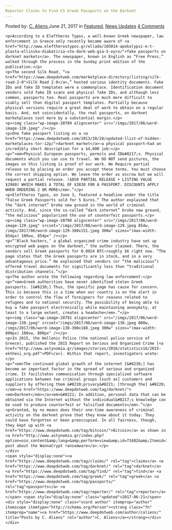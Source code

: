 ```yaml
---
Reporter Claims to Find €5 Greek Passports on the Darknet
---
```

<article class="post-listing post-20779 post type-post status-publish format-standard has-post-thumbnail hentry  tag-claims tag-darknet tag-find tag-greek tag-passports tag-reporter">
    <div class="post-inner">
        <span>Posted by: <a href="https://www.deepdotweb.com/author/caliens/" title="">C. Aliens </a></span>
    <span>June 21, 2017</span>
    <span>in <a href="https://www.deepdotweb.com/category/deepdot-news/" rel="category tag">Featured</a>, <a href="https://www.deepdotweb.com/category/news-updates/" rel="category tag">News Updates</a></span>
    <span><a href="https://www.deepdotweb.com/2017/06/21/reporter-claims-find-e5-greek-passports-darknet/#comments">4 Comments</a></span>
    </p>
    <div class="clear"></div>
    
    <p>According to a Eleftheros Typos, a well-known Greek newspaper, law enforcement in Greece only recently became aware of <a href="http://www.eleftherostypos.gr/ellada/105014-apokalypsi-e-t-plasta-ellinika-diabatiria-sto-dark-web-gia-5-eyro/">fake passports on darknet markets</a>. The newspaper, known in English as “Free Press,” walked through the process in the Sunday print edition of the publication.</p>
    <p>The second Silk Road, “<a href="https://www.deepdotweb.com/marketplace-directory/listing/silk-road-2-0">Silk Road 2.0</a>,” hosted various identity documents. Fake IDs and fake ID templates were a commonplace. Identification document vendors sold fake ID scans and physical fake IDs, and although less common, passports too. Real passports are much more difficult to viably sell than digital passport templates. Partially because physical versions require a great deal of work to obtain on a regular basis. And, not coincidentally, the real passports, on darknet marketplaces cost more by a substantial margin.</p>
    <p><img class="wp-image-20789 aligncenter" src="/imgs/2017/06/word-image-128.jpeg" /></p>
    <p>One fake passport listing on a <a href="https://www.deepdotweb.com/2013/10/28/updated-llist-of-hidden-marketplaces-tor-i2p/">darknet market</a>—a physical passport—had an incredibly short description for a $4,000 job:</p>
    <p>“<em>Physical European passports, permits and ID&#8217;s. Physical documents which you can use to travel. We DO NOT send pictures, the images on this listing is proof of our work. We Require partial release so by placing an order you accept these terms. You must choose the correct shipping option. We leave the order as escrow but we will request a partial release. ($850 PARTIAL RELEASE + LISTING VALUE $2980) WHICH MAKES A TOTAL OF $3830 FOR A PASSPORT. DISCOUNTS APPLY WHEN ORDERING 2 OR MORE</em>.”</p>
    <p>Eleftheros Typos, on June 3, featured a headline under the title “False Greek Passports sold for 5 Euros.” The author explained that the “dark internet” broke new ground in the world of criminal activity. And, since the so-called “dark internet” broke new ground, “the malicious” popularized the use of counterfeit passports.</p>
    <p><img class="wp-image-20790 aligncenter" src="/imgs/2017/06/word-image-129.jpeg" srcset="/imgs/2017/06/word-image-129.jpeg 854w, /imgs/2017/06/word-image-129-300x151.jpeg 300w" sizes="(max-width: 854px) 100vw, 854px" /></p>
    <p>“‘Black hackers,’ a global organized crime industry have set up encrypted web pages on the darknet,” the author claimed. There, the vendors sell Greek passports for 0.0024 BTC—roughly $6 right now. “The page states that the Greek passports are in stock, and in a very advantageous price.” He explained that vendors (or “the malicious”) offered travel documents for significantly less than “traditional distribution channels.”</p>
    <p>The author wrote the following regarding law enforcement:</p>
    <p>“<em>Greek authorities have never identified stolen Greek passports. [&#8230;] Thus, the specific page has cause for concern. This is because this is a time when our country is on the alert in order to control the flow of foreigners for reasons related to refugees and to national security. The possibility of being able to buy a fake passport electronically while maintaining anonymity, at least to a large extent, creates a headache</em>.”</p>
    <p><img class="wp-image-20791 aligncenter" src="/imgs/2017/06/word-image-130.jpeg" srcset="/imgs/2017/06/word-image-130.jpeg 800w, /imgs/2017/06/word-image-130-300x188.jpeg 300w" sizes="(max-width: 800px) 100vw, 800px" /></p>
    <p>In 2015, the Hellenic Police (the national police service of Greece), published the 2015 Report on Serious and Organized Crime [<a href="http://www.astynomia.gr/images/stories/2016/statistics16/2015-ekthesi_org.pdf">PDF</a>]. Within that report, investigators wrote:</p>
    <p>“<em>The continued global growth of the internet [&#8230;] has become an important factor in the spread of serious and organized crime. It facilitates communication through specialized software applications between two criminal groups [such as] customers and suppliers by offering them &#8220;privacy&#8221; [through the] &#8220;</em><a href="https://www.deepdotweb.com/tag/darknet/"><em>Darknet</em></a><em>&#8221; In addition, personal data that can be obtained via the Internet without the individual&#8217;s knowledge can be used to produce counterfeit or falsified documents</em>.”</p>
    <p>Granted, by no means does their one-time awareness of criminal activity on the darknet prove that they know about it today. They could have forgotten or been preoccupied. In all fairness, though, they kept up with <a href="https://www.deepdotweb.com/tag/bitcoin/">Bitcoin</a> as shown in <a href="http://www.astynomia.gr/index.php?option=ozo_content&amp;lang=&amp;perform=view&amp;id=71682&amp;Itemid=1898&amp;lang=">their post about the WannaCrypt ransomware</a>.</p>
    </div>
    <span style="display:none"><a href="https://www.deepdotweb.com/tag/claims/" rel="tag">claims</a> <a href="https://www.deepdotweb.com/tag/darknet/" rel="tag">darknet</a> <a href="https://www.deepdotweb.com/tag/find/" rel="tag">find</a> <a href="https://www.deepdotweb.com/tag/greek/" rel="tag">greek</a> <a href="https://www.deepdotweb.com/tag/passports/" rel="tag">passports</a> <a href="https://www.deepdotweb.com/tag/reporter/" rel="tag">reporter</a></span> <span style="display:none" class="updated">2017-06-21</span>
    <div style="display:none" class="vcard author" itemprop="author" itemscope itemtype="http://schema.org/Person"><strong class="fn" itemprop="name"><a href="https://www.deepdotweb.com/author/caliens/" title="Posts by C. Aliens" rel="author">C. Aliens</a></strong></div>
    </div>
</article>

